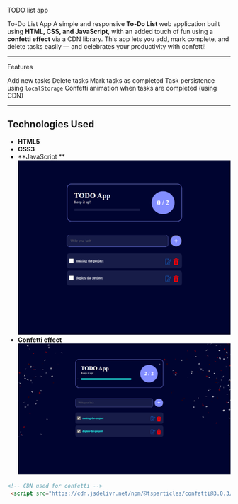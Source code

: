 TODO list app

To-Do List App 
A simple and responsive **To-Do List** web application built using **HTML, CSS, and JavaScript**, with an added touch of fun using a **confetti effect** via a CDN library. This app lets you add, mark complete, and delete tasks easily — and celebrates your productivity with confetti!

---

Features

 Add new tasks
 Delete tasks
 Mark tasks as completed
 Task persistence using `localStorage`
 Confetti animation when tasks are completed (using CDN)

---

## Technologies Used

- **HTML5**
- **CSS3**
- **JavaScript **
  ![image-alt](https://github.com/prashant2002-commit/todo-list/blob/4bd85534b80f7ce22bad7442a980849b331ff17e/assets/Screenshot%202025-07-22%20125158.png)
- **Confetti effect** 
  ![image-alt](https://github.com/prashant2002-commit/todo-list/blob/57ba471202ef84314efe4ad4f7964634856f7b1f/assets/Screenshot%202025-07-22%20125219.png)
```html
<!-- CDN used for confetti -->
 <script src="https://cdn.jsdelivr.net/npm/@tsparticles/confetti@3.0.3/tsparticles.confetti.bundle.min.js"></script>
